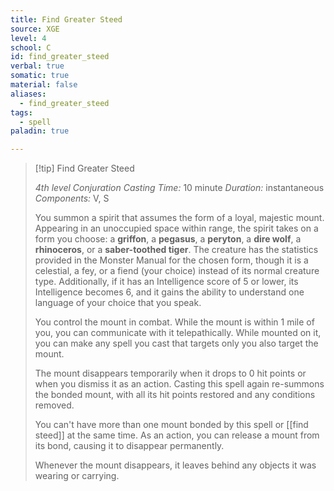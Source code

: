 ```yaml
---
title: Find Greater Steed
source: XGE
level: 4
school: C
id: find_greater_steed
verbal: true
somatic: true
material: false
aliases:
  - find_greater_steed
tags:
  - spell
paladin: true

---
```

>[!tip] Find Greater Steed
>
> *4th level Conjuration*
> *Casting Time:* 10 minute
> *Duration:* instantaneous
> *Components:* V, S
>
>You summon a spirit that assumes the form of a loyal, majestic mount. Appearing in an unoccupied space within range, the spirit takes on a form you choose: a **griffon**, a **pegasus**, a **peryton**, a **dire wolf**, a **rhinoceros**, or a **saber-toothed tiger**. The creature has the statistics provided in the Monster Manual for the chosen form, though it is a celestial, a fey, or a fiend (your choice) instead of its normal creature type. Additionally, if it has an Intelligence score of 5 or lower, its Intelligence becomes 6, and it gains the ability to understand one language of your choice that you speak.
>
>You control the mount in combat. While the mount is within 1 mile of you, you can communicate with it telepathically. While mounted on it, you can make any spell you cast that targets only you also target the mount.
>
>The mount disappears temporarily when it drops to 0 hit points or when you dismiss it as an action. Casting this spell again re-summons the bonded mount, with all its hit points restored and any conditions removed.
>
>You can't have more than one mount bonded by this spell or [[find steed]] at the same time. As an action, you can release a mount from its bond, causing it to disappear permanently.
>
>Whenever the mount disappears, it leaves behind any objects it was wearing or carrying.
>

